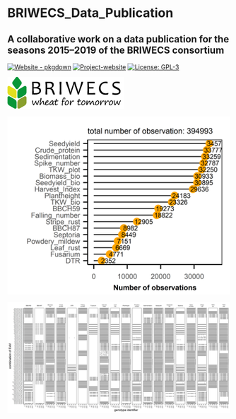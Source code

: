 
<!-- README.md is generated from README.Rmd. Please edit that file -->

# BRIWECS_Data_Publication

## A collaborative work on a data publication for the seasons 2015–2019 of the BRIWECS consortium

[![Website -
pkgdown](https://img.shields.io/badge/data-overview-blue)](https://tillrose.github.io/BRIWECS_Data_Publication/data_overview.html)
[![Project-website](https://img.shields.io/badge/Project-website-darkgreen)](https://www.igps.uni-hannover.de/de/forschung/forschungsprojekte/detailansicht/projects/forschungsverbund-briwecs)
[![License:
GPL-3](https://img.shields.io/badge/License-GPL3-orange)](https://www.r-project.org/Licenses/)

<img
src="https://github.com/tillrose/BRIWECS_Data_Publication/blob/main/figure/BRIWECS_logo.png"
data-fig-align="right" />

<img
src="https://github.com/tillrose/BRIWECS_Data_Publication/blob/main/figure/data_number.png"
data-fig-align="center" />

<img
src="https://github.com/tillrose/BRIWECS_Data_Publication/blob/main/figure/data_point.png"
data-fig-align="center" />
